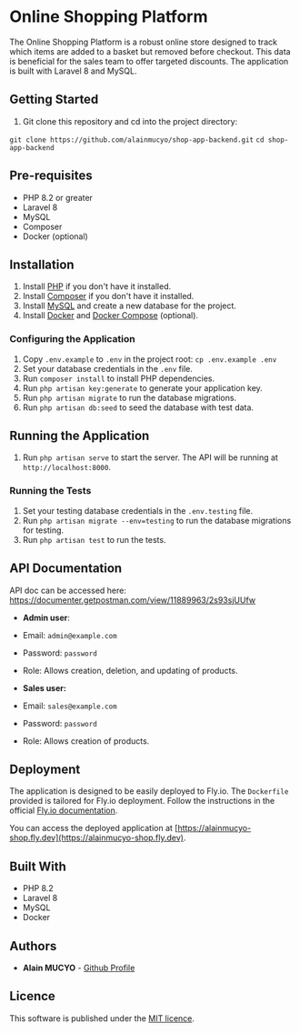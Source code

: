 # Online Shopping Platform

The Online Shopping Platform is a robust online store designed to track which items are added to a basket but removed before checkout. This data is beneficial for the sales team to offer targeted discounts. The application is built with Laravel 8 and MySQL.

## Getting Started

1. Git clone this repository and cd into the project directory:

`git clone https://github.com/alainmucyo/shop-app-backend.git`
`cd shop-app-backend`


## Pre-requisites

- PHP 8.2 or greater
- Laravel 8
- MySQL
- Composer
- Docker (optional)

## Installation

1. Install [PHP](https://www.php.net/manual/en/install.php) if you don't have it installed.
2. Install [Composer](https://getcomposer.org/doc/00-intro.md) if you don't have it installed.
3. Install [MySQL](https://dev.mysql.com/doc/mysql-installation-excerpt/5.7/en/) and create a new database for the project.
4. Install [Docker](https://docs.docker.com/get-docker/) and [Docker Compose](https://docs.docker.com/compose/install/) (optional).

### Configuring the Application

1. Copy `.env.example` to `.env` in the project root: 
   `cp .env.example .env`
2. Set your database credentials in the `.env` file.
3. Run `composer install` to install PHP dependencies.
4. Run `php artisan key:generate` to generate your application key.
5. Run `php artisan migrate` to run the database migrations.
6. Run `php artisan db:seed` to seed the database with test data.

## Running the Application

1. Run `php artisan serve` to start the server. The API will be running at `http://localhost:8000`.

### Running the Tests

1. Set your testing database credentials in the `.env.testing` file.
2. Run `php artisan migrate --env=testing` to run the database migrations for testing.
3. Run `php artisan test` to run the tests.

## API Documentation

API doc can be accessed here: https://documenter.getpostman.com/view/11889963/2s93sjUUfw 

- **Admin user**:
- Email: `admin@example.com`
- Password: `password`
- Role: Allows creation, deletion, and updating of products.


- **Sales user:**
- Email: `sales@example.com`
- Password: `password`
- Role: Allows creation of products.

## Deployment

The application is designed to be easily deployed to Fly.io. The `Dockerfile` provided is tailored for Fly.io deployment. Follow the instructions in the official [Fly.io documentation](https://fly.io/docs/getting-started/).

You can access the deployed application at [https://alainmucyo-shop.fly.dev](https://alainmucyo-shop.fly.dev).

## Built With

- PHP 8.2
- Laravel 8
- MySQL
- Docker

## Authors

- **Alain MUCYO** - [Github Profile](https://github.com/alainmucyo)

## Licence

This software is published under the [MIT licence](http://opensource.org/licenses/MIT).
